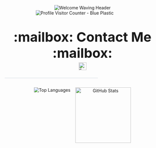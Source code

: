 <div align="center"> 

   <img src="https://capsule-render.vercel.app/api?type=waving&color=0377fc&text=Welcome%20to%20My%20GitHub!%20👋&fontColor=ffffff&fontSize=40&height=150&section=header&font=Josefin%20Sans" alt="Welcome Waving Header"/> 
   <div style="width: 60%; margin: 0 auto 10px auto; display: flex; justify-content: flex-start;"> 
     <img align="Left" src="https://komarev.com/ghpvc/?username=jungwon-csc&color=blue&style=plastic" alt="Profile Visitor Counter - Blue Plastic"/> 
   </div> 
   <p></p>
   <div style="margin-top: 25px; margin-bottom: 25px;"> 
     <p style="font-size: 43px; margin-bottom: 5px;"> 
       <strong>:mailbox: Contact Me :mailbox:</strong> 
     </p> 
     <p style="margin-top: 5px;"> 
       <a href="mailto:jungwon.park@cscloud.co.jp" target="_blank"> 
         <img src="https://img.shields.io/badge/Email-EA4335.svg?style=plastic&logo=Gmail&logoColor=white" alt="Email" height="25"/> 
       </a> 
     </p> 
   </div> 

   <div style="width: 100%; text-align: center; margin-top: 10px; margin-bottom: 30px;"> <hr style="width:60%; border:none; height:1px; background-color:#d0d7de;" /> 
   </div> 

   <div class="stats-cards" style="display: flex; flex-wrap: wrap; justify-content: center; align-items: flex-start; gap: 16px; margin-top: 20px;"> 
     <img src="https://github-readme-stats.vercel.app/api/top-langs/?username=jungwon-csc&layout=compact&theme=transparent" alt="Top Languages" /> 
     <img height="180" src="https://github-readme-stats.vercel.app/api?username=jungwon-csc&show_icons=true&theme=transparent&rank_icon=github" alt="GitHub Stats" /> 
   </div> 

 </div>
